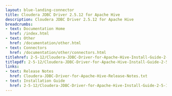 ```yaml
---
layout: blue-landing-connector
title: Cloudera JDBC Driver 2.5.12 for Apache Hive
description: Cloudera JDBC Driver 2.5.12 for Apache Hive
breadcrumbs:
- text: Documentation Home
  href: /index.html
- text: Other
  href: /documentation/other.html
- text: Connectors
  href: /documentation/other/connectors.html
titlehref: 2-5-12/Cloudera-JDBC-Driver-for-Apache-Hive-Install-Guide-2-5-12.pdf
titlepdf: 2-5-12/Cloudera-JDBC-Driver-for-Apache-Hive-Install-Guide-2-5-12.pdf
links:
- text: Release Notes
  href: Cloudera-JDBC-Driver-for-Apache-Hive-Release-Notes.txt
- text: Installation Guide
  href: 2-5-12/Cloudera-JDBC-Driver-for-Apache-Hive-Install-Guide-2-5-12.pdf
---
```

